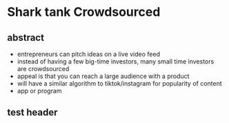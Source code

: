 # Shark tank Crowdsourced

## abstract
- entrepreneurs can pitch ideas on a live video feed
- instead of having a few big-time investors, many small time investors are crowdsourced
- appeal is that you can reach a large audience with a product
- will have a similar algorithm to tiktok/instagram for popularity of content
- app or program


## test header

